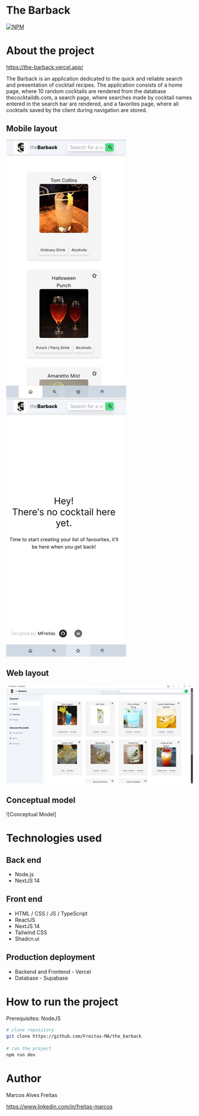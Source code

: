# The Barback 
[![NPM](https://img.shields.io/npm/l/react)](https://github.com/Freitas-MA/the_barback/blob/main/LICENSE.md) 

# About the project

https://the-barback.vercel.app/

The Barback is an application dedicated to the quick and reliable search and presentation of cocktail recipes. 
The application consists of a home page, where 10 random cocktails are rendered from the database thecocktaildb.com, a search page, where searches made by cocktail names entered in the search bar are rendered, and a favorites page, where all cocktails saved by the client during navigation are stored. 

## Mobile layout
![Mobile 1](https://github.com/Freitas-MA/the_barback/blob/main/src/assets/mobile-layout1.jpg) ![Mobile 2](https://github.com/Freitas-MA/the_barback/blob/main/src/assets/mobile-layout2.jpg)

## Web layout
![Web 1](https://github.com/Freitas-MA/the_barback/blob/main/src/assets/web-layout.png)


## Conceptual model
![Conceptual Model]

# Technologies used
## Back end
- Node.js
- NextJS 14
## Front end
- HTML / CSS / JS / TypeScript
- ReactJS
- NextJS 14
- Tailwind CSS
- Shadcn.ui
## Production deployment
- Backend and Frontend - Vercel
- Database - Supabase

# How to run the project
Prerequisites: NodeJS

```bash
# clone repository
git clone https://github.com/Freitas-MA/the_barback

# run the project
npm run dev
```


# Author

Marcos Alves Freitas

https://www.linkedin.com/in/freitas-marcos

